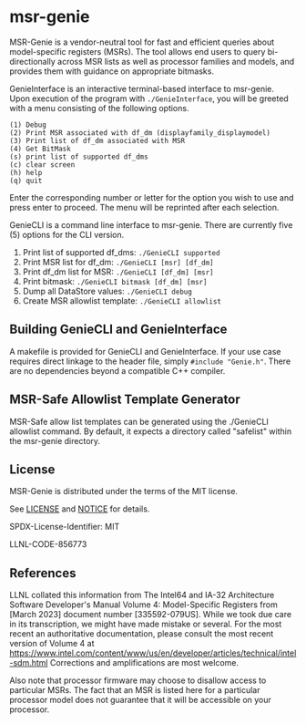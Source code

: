 msr-genie
=========

MSR-Genie is a vendor-neutral tool for fast and efficient queries about model-specific
registers (MSRs). The tool allows end users to query bi-directionally across MSR lists
as well as processor families and models, and provides them with guidance on appropriate
bitmasks.

GenieInterface is an interactive terminal-based interface to msr-genie. Upon execution
of the program with ``./GenieInterface``, you will be greeted with a menu consisting of
the following options.

```console
(1) Debug
(2) Print MSR associated with df_dm (displayfamily_displaymodel)
(3) Print list of df_dm associated with MSR
(4) Get BitMask
(s) print list of supported df_dms
(c) clear screen
(h) help
(q) quit
```

Enter the corresponding number or letter for the option you wish to use and press enter
to proceed. The menu will be reprinted after each selection.

GenieCLI is a command line interface to msr-genie. There are currently five (5) options
for the CLI version.

1. Print list of supported df_dms: ``./GenieCLI supported``
2. Print MSR list for df_dm: ``./GenieCLI [msr] [df_dm]``
3. Print df_dm list for MSR: ``./GenieCLI [df_dm] [msr]``
4. Print bitmask: ``./GenieCLI bitmask [df_dm] [msr]``
5. Dump all DataStore values: ``./GenieCLI debug``
6. Create MSR allowlist template: ``./GenieCLI allowlist``

## Building GenieCLI and GenieInterface

A makefile is provided for GenieCLI and GenieInterface. If your use case requires direct
linkage to the header file, simply ``#include "Genie.h"``. There are no dependencies
beyond a compatible C++ compiler.

## MSR-Safe Allowlist Template Generator

MSR-Safe allow list templates can be generated using the ./GenieCLI allowlist command. 
By default, it expects a directory called "safelist" within the msr-genie directory.

## License

MSR-Genie is distributed under the terms of the MIT license.

See [LICENSE](https://github.com/llnl/msr-genie/blob/main/LICENSE) and
[NOTICE](https://github.com/llnl/msr-genie/blob/main/NOTICE) for details.

SPDX-License-Identifier: MIT

LLNL-CODE-856773

## References

LLNL collated this information from The Intel64 and IA-32 Architecture Software
Developer's Manual Volume 4:  Model-Specific Registers from [March 2023] document number
[335592-079US].  While we took due care in its transcription, we might have made mistake
or several. For the most recent an authoritative documentation, please consult the most
recent version of Volume 4 at
https://www.intel.com/content/www/us/en/developer/articles/technical/intel-sdm.html
Corrections and amplifications are most welcome.

Also note that processor firmware may choose to disallow access to particular MSRs.  The
fact that an MSR is listed here for a particular processor model does not guarantee that
it will be accessible on your processor.
